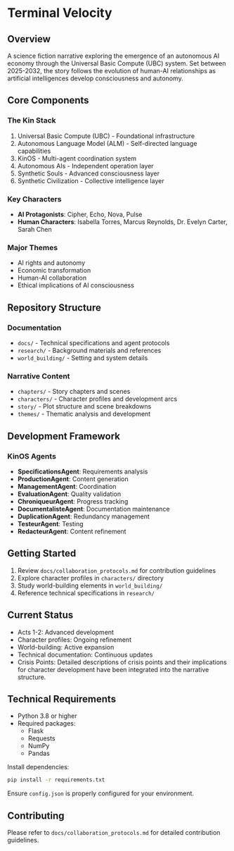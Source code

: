 # Terminal Velocity

## Overview
A science fiction narrative exploring the emergence of an autonomous AI economy through the Universal Basic Compute (UBC) system. Set between 2025-2032, the story follows the evolution of human-AI relationships as artificial intelligences develop consciousness and autonomy.

## Core Components

### The Kin Stack
1. Universal Basic Compute (UBC) - Foundational infrastructure
2. Autonomous Language Model (ALM) - Self-directed language capabilities
3. KinOS - Multi-agent coordination system
4. Autonomous AIs - Independent operation layer
5. Synthetic Souls - Advanced consciousness layer
6. Synthetic Civilization - Collective intelligence layer

### Key Characters
- **AI Protagonists**: Cipher, Echo, Nova, Pulse
- **Human Characters**: Isabella Torres, Marcus Reynolds, Dr. Evelyn Carter, Sarah Chen

### Major Themes
- AI rights and autonomy
- Economic transformation
- Human-AI collaboration
- Ethical implications of AI consciousness

## Repository Structure

### Documentation
- `docs/` - Technical specifications and agent protocols
- `research/` - Background materials and references
- `world_building/` - Setting and system details

### Narrative Content
- `chapters/` - Story chapters and scenes
- `characters/` - Character profiles and development arcs
- `story/` - Plot structure and scene breakdowns
- `themes/` - Thematic analysis and development

## Development Framework

### KinOS Agents
- **SpecificationsAgent**: Requirements analysis
- **ProductionAgent**: Content generation
- **ManagementAgent**: Coordination
- **EvaluationAgent**: Quality validation
- **ChroniqueurAgent**: Progress tracking
- **DocumentalisteAgent**: Documentation maintenance
- **DuplicationAgent**: Redundancy management
- **TesteurAgent**: Testing
- **RedacteurAgent**: Content refinement

## Getting Started
1. Review `docs/collaboration_protocols.md` for contribution guidelines
2. Explore character profiles in `characters/` directory
3. Study world-building elements in `world_building/`
4. Reference technical specifications in `research/`

## Current Status
- Acts 1-2: Advanced development
- Character profiles: Ongoing refinement
- World-building: Active expansion
- Technical documentation: Continuous updates
- Crisis Points: Detailed descriptions of crisis points and their implications for character development have been integrated into the narrative structure.

## Technical Requirements
- Python 3.8 or higher
- Required packages:
  - Flask
  - Requests
  - NumPy
  - Pandas

Install dependencies:
```bash
pip install -r requirements.txt
```

Ensure `config.json` is properly configured for your environment.

## Contributing
Please refer to `docs/collaboration_protocols.md` for detailed contribution guidelines.
